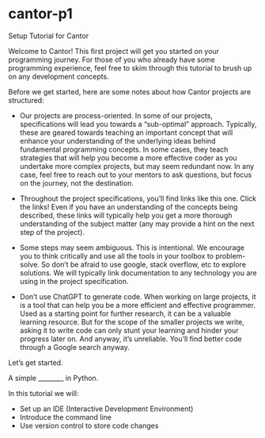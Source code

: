 # cantor-p1
Setup Tutorial for Cantor

Welcome to Cantor! This first project will get you started on your programming journey. For those of you who already have some programming experience, feel free to skim through this tutorial to brush up on any development concepts.


Before we get started, here are some notes about how Cantor projects are structured:

- Our projects are process-oriented. In some of our projects, specifications will lead you towards a “sub-optimal” approach. Typically, these are geared towards teaching an important concept that will enhance your understanding of the underlying ideas behind fundamental programming concepts. In some cases, they teach strategies that will help you become a more effective coder as you undertake more complex projects, but may seem redundant now. In any case, feel free to reach out to your mentors to ask questions, but focus on the journey, not the destination.

- Throughout the project specifications, you’ll find links like this one. Click the links! Even if you have an understanding of the concepts being described, these links will typically help you get a more thorough understanding of the subject matter (any may provide a hint on the next step of the project).

- Some steps may seem ambiguous. This is intentional. We encourage you to think critically and use all the tools in your toolbox to problem-solve. So don’t be afraid to use google, stack overflow, etc to explore solutions. We will typically link documentation to any technology you are using in the project specification.

- Don’t use ChatGPT to generate code. When working on large projects, it is a tool that can help you be a more efficient and effective programmer.  Used as a starting point for further research, it can be a valuable learning resource. But for the scope of the smaller projects we write, asking it to write code can only stunt your learning and hinder your progress later on. And anyway, it’s unreliable. You’ll find better code through a Google search anyway.


Let’s get started.


A simple ________ in Python.



In this tutorial we will:

- Set up an IDE (Interactive Development Environment)
- Introduce the command line
- Use version control to store code changes

